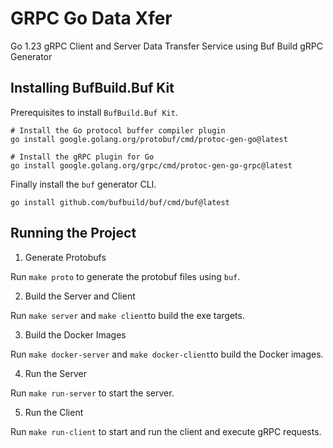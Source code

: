 # GRPC Go Data Xfer
Go 1.23 gRPC Client and Server Data Transfer Service using Buf Build gRPC Generator


## Installing BufBuild.Buf Kit

Prerequisites to install `BufBuild.Buf Kit`.
```shell
# Install the Go protocol buffer compiler plugin
go install google.golang.org/protobuf/cmd/protoc-gen-go@latest

# Install the gRPC plugin for Go
go install google.golang.org/grpc/cmd/protoc-gen-go-grpc@latest
```

Finally install the `buf` generator CLI.
```shell
go install github.com/bufbuild/buf/cmd/buf@latest
````


## Running the Project

1. Generate Protobufs

Run `make proto` to generate the protobuf files using `buf`.

2. Build the Server and Client

Run `make server` and `make client`to build the exe targets.

3. Build the Docker Images

Run `make docker-server` and `make docker-client`to build the Docker images.

4. Run the Server

Run `make run-server` to start the server.

5. Run the Client

Run `make run-client` to start and run the client and execute gRPC requests.
